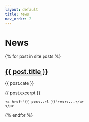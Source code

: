```yaml
---
layout: default
title: News
nav_order: 2
---
```


# News

<p>
  {% for post in site.posts %}
    <h2>
      <a href="{{ post.url }}">{{ post.title }}</a>
    </h2>
    <p>
      {{ post.date }}
    </p>
    <p>
      {{ post.excerpt }}
    
    <a href="{{ post.url }}">more...</a>
    </p>
  {% endfor %}
</p>
